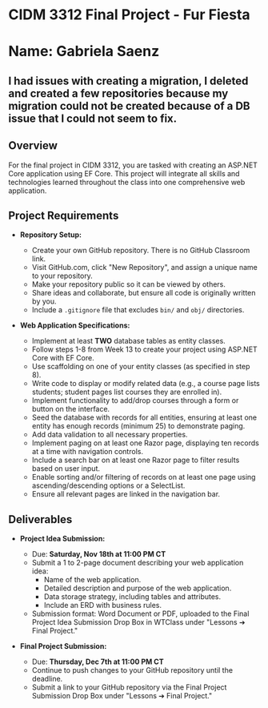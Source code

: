 # CIDM 3312 Final Project - Fur Fiesta
# Name: Gabriela Saenz

## I had issues with creating a migration, I deleted and created a few repositories because my migration could not be created because of a DB issue that I could not seem to fix. 
## Overview
For the final project in CIDM 3312, you are tasked with creating an ASP.NET Core application using EF Core. This project will integrate all skills and technologies learned throughout the class into one comprehensive web application.

## Project Requirements
- **Repository Setup:**
  - Create your own GitHub repository. There is no GitHub Classroom link.
  - Visit GitHub.com, click "New Repository", and assign a unique name to your repository.
  - Make your repository public so it can be viewed by others.
  - Share ideas and collaborate, but ensure all code is originally written by you.
  - Include a `.gitignore` file that excludes `bin/` and `obj/` directories.

- **Web Application Specifications:**
  - Implement at least **TWO** database tables as entity classes.
  - Follow steps 1-8 from Week 13 to create your project using ASP.NET Core with EF Core.
  - Use scaffolding on one of your entity classes (as specified in step 8).
  - Write code to display or modify related data (e.g., a course page lists students; student pages list courses they are enrolled in).
  - Implement functionality to add/drop courses through a form or button on the interface.
  - Seed the database with records for all entities, ensuring at least one entity has enough records (minimum 25) to demonstrate paging.
  - Add data validation to all necessary properties.
  - Implement paging on at least one Razor page, displaying ten records at a time with navigation controls.
  - Include a search bar on at least one Razor page to filter results based on user input.
  - Enable sorting and/or filtering of records on at least one page using ascending/descending options or a SelectList.
  - Ensure all relevant pages are linked in the navigation bar.

## Deliverables
- **Project Idea Submission:**
  - Due: **Saturday, Nov 18th at 11:00 PM CT**
  - Submit a 1 to 2-page document describing your web application idea:
    - Name of the web application.
    - Detailed description and purpose of the web application.
    - Data storage strategy, including tables and attributes.
    - Include an ERD with business rules.
  - Submission format: Word Document or PDF, uploaded to the Final Project Idea Submission Drop Box in WTClass under "Lessons ➔ Final Project."

- **Final Project Submission:**
  - Due: **Thursday, Dec 7th at 11:00 PM CT**
  - Continue to push changes to your GitHub repository until the deadline.
  - Submit a link to your GitHub repository via the Final Project Submission Drop Box under "Lessons ➔ Final Project."
